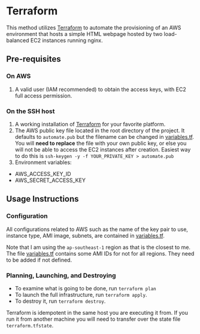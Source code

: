 # Terraform
This method utilizes [Terraform](https://www.terraform.io/) to automate the provisioning of an AWS environment that hosts a simple HTML webpage hosted by two load-balanced EC2 instances running nginx.

## Pre-requisites

### On AWS

1. A valid user (IAM recommended) to obtain the access keys, with EC2 full access permission.

### On the SSH host

1. A working installation of [Terraform](https://www.terraform.io/downloads.html) for your favorite platform.
1. The AWS public key file located in the root directory of the project. It defaults to `automate.pub` but the filename can be changed in  [variables.tf](variables.tf). You will **need to replace** the file with your own public key, or else you will not be able to access the EC2 instances after creation. Easiest way to do this is `ssh-keygen -y -f YOUR_PRIVATE_KEY > automate.pub`
1. Environment variables:
  - AWS_ACCESS_KEY_ID
  - AWS_SECRET_ACCESS_KEY

## Usage Instructions

### Configuration

All configurations related to AWS such as the name of the key pair to use, instance type, AMI image, subnets, are contained in
[variables.tf](variables.tf).

Note that I am using the `ap-southeast-1` region as that is the closest to me. The file [variables.tf](variables.tf) contains some AMI IDs for not for all regions. They need to be added if not defined.

### Planning, Launching, and Destroying
- To examine what is going to be done, run `terraform plan`
- To launch the full infrastructure, run `terraform apply`.
- To destroy it, run `terraform destroy`.

Terraform is idempotent in the same host you are executing it from. If you run it from another machine you will need to transfer over the state file `terraform.tfstate`.
